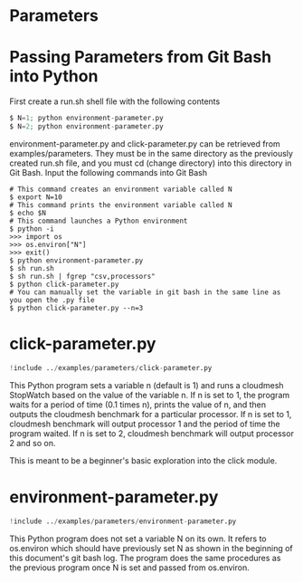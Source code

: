 # Parameters

# Passing Parameters from Git Bash into Python

First create a run.sh shell file with the following contents
```python
$ N=1; python environment-parameter.py
$ N=2; python environment-parameter.py
```

environment-parameter.py and click-parameter.py can be retrieved from examples/parameters.
They must be in the same directory as the previously created run.sh file, and you must cd
(change directory) into this directory in Git Bash.
Input the following commands into Git Bash

```
# This command creates an environment variable called N
$ export N=10
# This command prints the environment variable called N
$ echo $N
# This command launches a Python environment
$ python -i
>>> import os
>>> os.environ["N"]
>>> exit()
$ python environment-parameter.py
$ sh run.sh
$ sh run.sh | fgrep "csv,processors"
$ python click-parameter.py
# You can manually set the variable in git bash in the same line as you open the .py file
$ python click-parameter.py --n=3
```

# click-parameter.py

``` python
!include ../examples/parameters/click-parameter.py
```

This Python program sets a variable n (default is 1) and runs a cloudmesh StopWatch
based on the value of the variable n. If n is set to 1, the program waits for a
period of time (0.1 times n), prints the value of n, and then outputs the cloudmesh
benchmark for a particular processor. If n is set to 1, cloudmesh benchmark will
output processor 1 and the period of time the program waited. If n is set to 2,
cloudmesh benchmark will output processor 2 and so on.

This is meant to be a beginner's basic exploration into the click module.

# environment-parameter.py

``` python
!include ../examples/parameters/environment-parameter.py
```

This Python program does not set a variable N on its own. It refers to os.environ
which should have previously set N as shown in the beginning of this document's
git bash log. The program does the same procedures as the
previous program once N is set and passed from os.environ.
